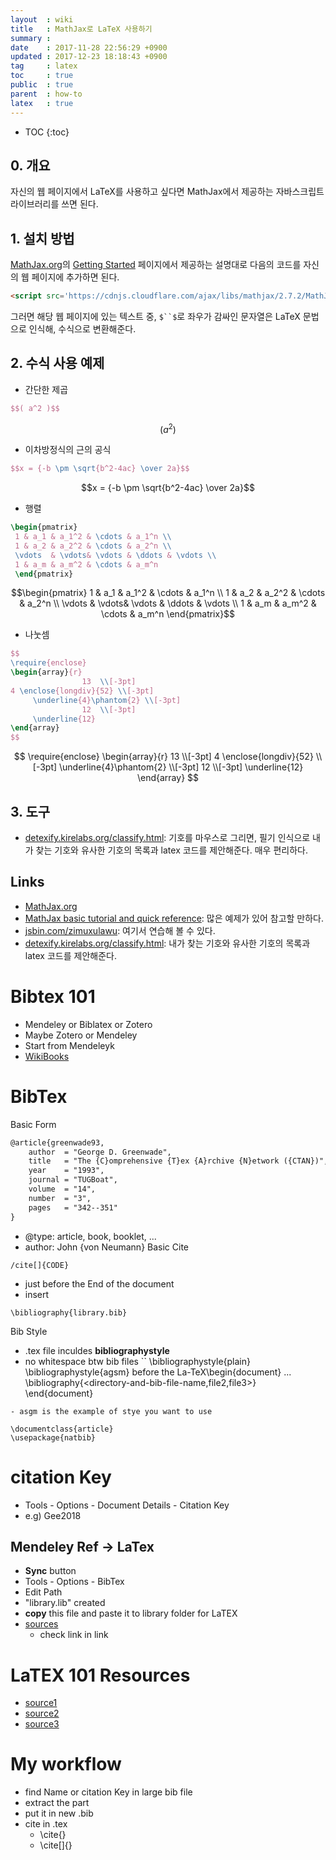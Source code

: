 ```yaml
---
layout  : wiki
title   : MathJax로 LaTeX 사용하기
summary :
date    : 2017-11-28 22:56:29 +0900
updated : 2017-12-23 18:18:43 +0900
tag     : latex
toc     : true
public  : true
parent  : how-to
latex   : true
---
```

* TOC
{:toc}

## 0. 개요

자신의 웹 페이지에서 LaTeX를 사용하고 싶다면 MathJax에서 제공하는 자바스크립트 라이브러리를 쓰면 된다.

## 1. 설치 방법

[MathJax.org](https://www.mathjax.org/)의 [Getting Started](https://www.mathjax.org/#gettingstarted) 페이지에서 제공하는 설명대로 다음의 코드를 자신의 웹 페이지에 추가하면 된다.

```html
<script src='https://cdnjs.cloudflare.com/ajax/libs/mathjax/2.7.2/MathJax.js?config=TeX-MML-AM_CHTML'></script>
```

그러면 해당 웹 페이지에 있는 텍스트 중, `$``$`로 좌우가 감싸인 문자열은 LaTeX 문법으로 인식해, 수식으로 변환해준다.

## 2. 수식 사용 예제

* 간단한 제곱
```latex
$$( a^2 )$$
```
$$( a^2 )$$

* 이차방정식의 근의 공식
```latex
$$x = {-b \pm \sqrt{b^2-4ac} \over 2a}$$
```
$$x = {-b \pm \sqrt{b^2-4ac} \over 2a}$$

* 행렬
```latex
\begin{pmatrix}
 1 & a_1 & a_1^2 & \cdots & a_1^n \\
 1 & a_2 & a_2^2 & \cdots & a_2^n \\
 \vdots  & \vdots& \vdots & \ddots & \vdots \\
 1 & a_m & a_m^2 & \cdots & a_m^n    
 \end{pmatrix}
```
$$\begin{pmatrix}
 1 & a_1 & a_1^2 & \cdots & a_1^n \\
 1 & a_2 & a_2^2 & \cdots & a_2^n \\
 \vdots  & \vdots& \vdots & \ddots & \vdots \\
 1 & a_m & a_m^2 & \cdots & a_m^n    
 \end{pmatrix}$$

* 나눗셈
```latex
$$
\require{enclose}
\begin{array}{r}
                13  \\[-3pt]
4 \enclose{longdiv}{52} \\[-3pt]
     \underline{4}\phantom{2} \\[-3pt]
                12  \\[-3pt]
     \underline{12}
\end{array}
$$
```
$$
\require{enclose}
\begin{array}{r}
                13  \\[-3pt]
4 \enclose{longdiv}{52} \\[-3pt]
     \underline{4}\phantom{2} \\[-3pt]
                12  \\[-3pt]
     \underline{12}
\end{array}
$$

## 3. 도구

* [detexify.kirelabs.org/classify.html](http://detexify.kirelabs.org/classify.html): 기호를 마우스로 그리면, 필기 인식으로 내가 찾는 기호와 유사한 기호의 목록과 latex 코드를 제안해준다. 매우 편리하다.

## Links

* [MathJax.org](https://www.mathjax.org/)
* [MathJax basic tutorial and quick reference](https://math.meta.stackexchange.com/questions/5020/mathjax-basic-tutorial-and-quick-reference): 많은 예제가 있어 참고할 만하다.
* [jsbin.com/zimuxulawu](http://jsbin.com/zimuxulawu/edit?html,output): 여기서 연습해 볼 수 있다.
* [detexify.kirelabs.org/classify.html](http://detexify.kirelabs.org/classify.html): 내가 찾는 기호와 유사한 기호의 목록과 latex 코드를 제안해준다.

# Bibtex 101
- Mendeley or Biblatex or Zotero
- Maybe Zotero or Mendeley
- Start from Mendeleyk
- [WikiBooks](https://en.wikibooks.org/wiki/LaTeX/Bibliography_Managemet)
# BibTex
Basic Form
```tex
@article{greenwade93,
    author  = "George D. Greenwade",
    title   = "The {C}omprehensive {T}ex {A}rchive {N}etwork ({CTAN})",
    year    = "1993",
    journal = "TUGBoat",
    volume  = "14",
    number  = "3",
    pages   = "342--351"
}
```
- @type: article, book, booklet, ...
- author: John {von Neumann}
Basic Cite
 ```
 /cite[]{CODE}
 ```
 - just before the End of the document
 - insert
```
\bibliography{library.bib}
```
Bib Style
- .tex file inculdes **bibliographystyle**
- no whitespace btw bib files
``
\bibliographystyle{plain}
\bibliographystyle{agsm}
before the La-TeX\begin{document}
...
\bibliography{<directory-and-bib-file-name,file2,file3>}
\end{document}
```
- asgm is the example of stye you want to use
```
```
\documentclass{article}
\usepackage{natbib}
```
# citation Key
- Tools - Options - Document Details - Citation Key
- e.g) Gee2018
## Mendeley Ref -> LaTex
- **Sync** button
- Tools - Options - BibTex
- Edit Path
- "library.lib" created
- **copy** this file and paste it to library folder for LaTEX
- [sources](http://biblioteca.unileon.es/files/Mendeley%20and%20BibTeX%20into%20LaTeX.pdf)
    - check link in link 


# LaTEX 101 Resources
- [source1](https://www.cs.princeton.edu/courses/archive/spr10/cos433/Latex/latex-guide.pdf)
- [source2](https://www.maths.tcd.ie/%7Edwilkins/LaTeXPrimer/GSWLaTeX.pdf)
- [source3](https://tobi.oetiker.ch/lshort/lshort.pdf)

# My workflow
- find Name or citation Key in large bib file
- extract the part
- put it in new .bib
- cite in .tex
    - \cite{}
    - \cite[]{}
